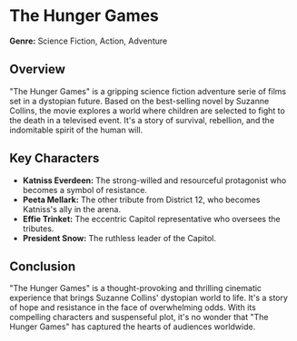 # The Hunger Games

**Genre:** Science Fiction, Action, Adventure

## Overview

"The Hunger Games" is a gripping science fiction adventure serie of films set in a dystopian future. Based on the best-selling novel by Suzanne Collins, the movie explores a world where children are selected to fight to the death in a televised event. It's a story of survival, rebellion, and the indomitable spirit of the human will.

## Key Characters

- **Katniss Everdeen:** The strong-willed and resourceful protagonist who becomes a symbol of resistance.
- **Peeta Mellark:** The other tribute from District 12, who becomes Katniss's ally in the arena.
- **Effie Trinket:** The eccentric Capitol representative who oversees the tributes.
- **President Snow:** The ruthless leader of the Capitol.


## Conclusion

"The Hunger Games" is a thought-provoking and thrilling cinematic experience that brings Suzanne Collins' dystopian world to life. It's a story of hope and resistance in the face of overwhelming odds. With its compelling characters and suspenseful plot, it's no wonder that "The Hunger Games" has captured the hearts of audiences worldwide.
